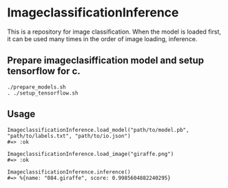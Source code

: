# ImageclassificationInference
This is a repository for image classification.
When the model is loaded first, it can be used many times in the order of image loading, inference.


## Prepare imageclasiffication model and setup tensorflow for c.
```
./prepare_models.sh
. ./setup_tensorflow.sh
```


## Usage
```
ImageclassificationInference.load_model("path/to/model.pb", "path/to/labels.txt", "path/to/io.json")
#=> :ok

ImageclassificationInference.load_image("giraffe.png")
#=> :ok

ImageclassificationInference.inference()
#=> %{name: "084.giraffe", score: 0.9985604882240295}
```
